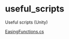 # useful_scripts
Useful scripts (Unity)

[EasingFunctions.cs](https://gist.github.com/cjddmut/d789b9eb78216998e95c)
